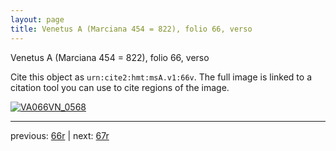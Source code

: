 ```yaml
---
layout: page
title: Venetus A (Marciana 454 = 822), folio 66, verso
---
```


Venetus A (Marciana 454 = 822), folio 66, verso

Cite this object as `urn:cite2:hmt:msA.v1:66v`.  The full image is linked to a citation tool you can use to cite regions of the image.

[![VA066VN_0568](http://www.homermultitext.org/iipsrv?IIIF=/project/homer/pyramidal/deepzoom/hmt/vaimg/2017a/VA066VN_0568.tif/full/800,/0/default.jpg)](http://www.homermultitext.org/ict2/?urn=urn:cite2:hmt:vaimg.2017a:VA066VN_0568) 

---

previous:  [66r](../66r/) | next: [67r](../67r/)
